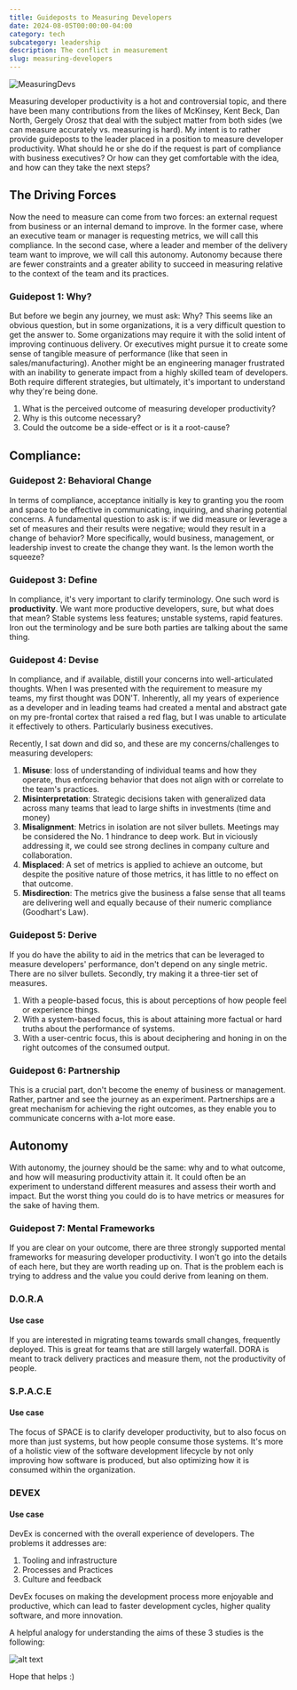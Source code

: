 ```yaml
---
title: Guideposts to Measuring Developers
date: 2024-08-05T00:00:00-04:00
category: tech
subcategory: leadership
description: The conflict in measurement
slug: measuring-developers
---
```


![MeasuringDevs](images/MeasuringDevelopers.png)

Measuring developer productivity is a hot and controversial topic, and there have been many contributions from the likes of McKinsey, Kent Beck, Dan North, Gergely Orosz that deal with the subject matter from both sides (we can measure accurately vs. measuring is hard). My intent is to rather provide guideposts to the leader placed in a position to measure developer productivity. What should he or she do if the request is part of compliance with business executives? Or how can they get comfortable with the idea, and how can they take the next steps?

## The Driving Forces
Now the need to measure can come from two forces: an external request from business or an internal demand to improve. In the former case, where an executive team or manager is requesting metrics, we will call this compliance. In the second case, where a leader and member of the delivery team want to improve, we will call this autonomy. Autonomy because there are fewer constraints and a greater ability to succeed in measuring relative to the context of the team and its practices.

### Guidepost 1: Why?
But before we begin any journey, we must ask: Why? This seems like an obvious question, but in some organizations, it is a very difficult question to get the answer to. Some organizations may require it with the solid intent of improving continuous delivery. Or executives might pursue it to create some sense of tangible measure of performance (like that seen in sales/manufacturing). Another might be an engineering manager frustrated with an inability to generate impact from a highly skilled team of developers. Both require different strategies, but ultimately, it's important to understand why they're being done.

1. What is the perceived outcome of measuring developer productivity?
2. Why is this outcome necessary?
3. Could the outcome be a side-effect or is it a root-cause?

## Compliance:

### Guidepost 2: Behavioral Change

In terms of compliance, acceptance initially is key to granting you the room and space to be effective in communicating, inquiring, and sharing potential concerns. A fundamental question to ask is: if we did measure or leverage a set of measures and their results were negative; would they result in a change of behavior? More specifically, would business, management, or leadership invest to create the change they want. Is the lemon worth the squeeze?

### Guidepost 3: Define

In compliance, it's very important to clarify terminology. One such word is **productivity**. We want more productive developers, sure, but what does that mean? Stable systems less features; unstable systems, rapid features. Iron out the terminology and be sure both parties are talking about the same thing.

### Guidepost 4: Devise

In compliance, and if available, distill your concerns into well-articulated thoughts. When I was presented with the requirement to measure my teams, my first thought was DON'T. Inherently, all my years of experience as a developer and in leading teams had created a mental and abstract gate on my pre-frontal cortex that raised a red flag, but I was unable to articulate it effectively to others. Particularly business executives.

Recently, I sat down and did so, and these are my concerns/challenges to measuring developers:

1. **Misuse**: loss of understanding of individual teams and how they operate, thus enforcing behavior that does not align with or correlate to the team's practices.
2. **Misinterpretation**: Strategic decisions taken with generalized data across many teams that lead to large shifts in investments (time and money)
3. **Misalignment**: Metrics in isolation are not silver bullets. Meetings may be considered the No. 1 hindrance to deep work. But in viciously addressing it, we could see strong declines in company culture and collaboration.
4. **Misplaced**: A set of metrics is applied to achieve an outcome, but despite the positive nature of those metrics, it has little to no effect on that outcome.
5. **Misdirection**: The metrics give the business a false sense that all teams are delivering well and equally because of their numeric compliance (Goodhart's Law).

### Guidepost 5: Derive

If you do have the ability to aid in the metrics that can be leveraged to measure developers' performance, don't depend on any single metric. There are no silver bullets. Secondly, try making it a three-tier set of measures.

1. With a people-based focus, this is about perceptions of how people feel or experience things.
2. With a system-based focus, this is about attaining more factual or hard truths about the performance of systems. 
3. With a user-centric focus, this is about deciphering and honing in on the right outcomes of the consumed output.

### Guidepost 6: Partnership

This is a crucial part, don't become the enemy of business or management. Rather, partner and see the journey as an experiment. Partnerships are a great mechanism for achieving the right outcomes, as they enable you to communicate concerns with a-lot more ease.

## Autonomy

With autonomy, the journey should be the same: why and to what outcome, and how will measuring productivity attain it. It could often be an experiment to understand different measures and assess their worth and impact. But the worst thing you could do is to have metrics or measures for the sake of having them.

### Guidepost 7: Mental Frameworks

If you are clear on your outcome, there are three strongly supported mental frameworks for measuring developer productivity. I won't go into the details of each here, but they are worth reading up on. That is the problem each is  trying to address and the value you could derive from leaning on them.

### D.O.R.A

#### Use case

If you are interested in migrating teams towards small changes, frequently deployed. This is great for teams that are still largely waterfall. DORA is meant to track delivery practices and measure them, not the productivity of people.

### S.P.A.C.E

#### Use case

The focus of SPACE is to clarify developer productivity, but to also focus on more than just systems, but how people consume those systems. It's more of a holistic view of the software development lifecycle by not only improving how software is produced, but also optimizing how it is consumed within the organization.

### DEVEX

#### Use case

DevEx is concerned with the overall experience of developers. The problems it addresses are:

1. Tooling and infrastructure
2. Processes and Practices
3. Culture and feedback

DevEx focuses on making the development process more enjoyable and productive, which can lead to faster development cycles, higher quality software, and more innovation.

A helpful analogy for understanding the aims of these 3 studies is the following:

![alt text](images/pizza.png)

Hope that helps :)